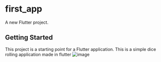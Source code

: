 # first_app

A new Flutter project.

## Getting Started

This project is a starting point for a Flutter application.
This is a simple dice rolling application made in flutter
![image](https://github.com/Aishwarya7818/Flutter-Roll-Dice-App/assets/52820069/b2a1e10b-7e4b-4cb3-9d42-2668e94102b4)


